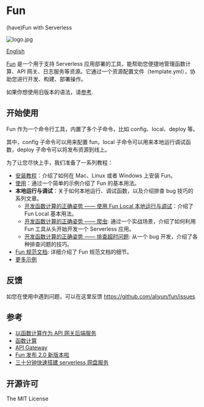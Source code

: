 # Fun

(have)Fun with Serverless

![logo.jpg](https://tan-blog.oss-cn-hangzhou.aliyuncs.com/img/20181123143028.png)

[English](https://github.com/aliyun/fun/blob/master/README.md)

[Fun](https://github.com/aliyun/fun) 是一个用于支持 Serverless 应用部署的工具，能帮助您便捷地管理函数计算、API 网关、日志服务等资源。它通过一个资源配置文件（template.yml），协助您进行开发、构建、部署操作。

如果你想使用旧版本的语法，请[参考](https://github.com/aliyun/fun/blob/v1.x/README.md).

## 开始使用

Fun 作为一个命令行工具，内置了多个子命令，比如 config、local、deploy 等。

其中，config 子命令可以用来配置 fun，local 子命令可以用来本地运行调试函数，deploy 子命令可以将发布资源到线上。

为了让您尽快上手，我们准备了一系列教程：

- [安装教程](https://github.com/aliyun/fun/blob/master/docs/usage/installation-zh.md)：介绍了如何在 Mac、Linux 或者 Windows 上安装 Fun。
- [使用](https://github.com/aliyun/fun/blob/master/docs/usage/getting_started-zh.md)：通过一个简单的示例介绍了 Fun 的基本用法。
- **本地运行与调试**：关于如何本地运行、调试函数，以及介绍排查 bug 技巧的系列文章。
  - [开发函数计算的正确姿势 —— 使用 Fun Local 本地运行与调试](https://yq.aliyun.com/articles/672623)：介绍了 Fun Local 基本用法。
  - [开发函数计算的正确姿势 —— 爬虫](https://yq.aliyun.com/articles/672624): 通过一个实战场景，介绍了如何利用 Fun 工具从头开始开发一个 Serverless 应用。
  - [开发函数计算的正确姿势 —— 排查超时问题](https://yq.aliyun.com/articles/672627): 从一个 bug 开发，介绍了各种排查问题的技巧。
- [Fun 规范文档](https://github.com/aliyun/fun/blob/master/docs/specs/2018-04-03-zh-cn.md): 详细介绍了 Fun 规范文档的细节。
- [更多示例](https://github.com/aliyun/fun/tree/master/examples)

## 反馈

如您在使用中遇到问题，可以在这里反馈 https://github.com/aliyun/fun/issues

## 参考

- [以函数计算作为 API 网关后端服务](https://help.aliyun.com/document_detail/54788.html)
- [函数计算](https://www.aliyun.com/product/fc)
- [API Gateway](https://www.aliyun.com/product/apigateway)
- [Fun 发布 2.0 新版本啦](https://yq.aliyun.com/articles/604490)
- [三十分钟快速搭建 serverless 网盘服务](https://yq.aliyun.com/articles/613780)

## 开源许可

The MIT License
